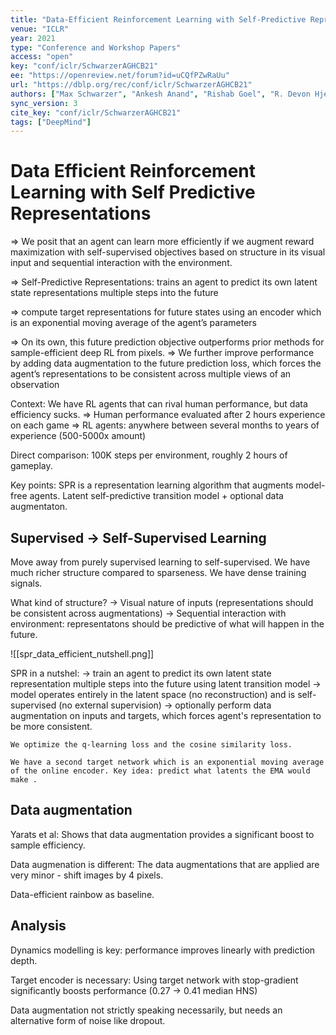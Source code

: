 ```yaml
---
title: "Data-Efficient Reinforcement Learning with Self-Predictive Representations."
venue: "ICLR"
year: 2021
type: "Conference and Workshop Papers"
access: "open"
key: "conf/iclr/SchwarzerAGHCB21"
ee: "https://openreview.net/forum?id=uCQfPZwRaUu"
url: "https://dblp.org/rec/conf/iclr/SchwarzerAGHCB21"
authors: ["Max Schwarzer", "Ankesh Anand", "Rishab Goel", "R. Devon Hjelm", "Aaron C. Courville", "Philip Bachman"]
sync_version: 3
cite_key: "conf/iclr/SchwarzerAGHCB21"
tags: ["DeepMind"]
---
```

# Data Efficient Reinforcement Learning with Self Predictive Representations

=> We posit that an agent can learn more efficiently if we augment reward maximization with self-supervised objectives based on structure in its visual input and sequential interaction with the environment.

=> Self-Predictive Representations: trains an agent to predict its own latent state representations multiple steps into the future

=> compute target representations for future states using an encoder which is an exponential moving average of the agent’s parameters

 =>  On its own, this future prediction objective outperforms prior methods for sample-efficient deep RL from pixels.
 => We further improve performance by adding data augmentation to the future prediction loss, which forces the agent’s representations to be consistent across multiple views of an observation

 Context: We have RL agents that can rival human performance, but data efficiency sucks.
  => Human performance evaluated after 2 hours experience on each game
  => RL agents: anywhere between several months to years of experience (500-5000x amount)


  Direct comparison: 100K steps per environment, roughly 2 hours of gameplay.

  Key points: SPR is a representation learning algorithm that augments model-free agents. Latent self-predictive transition model + optional data augmentaton.

  ## Supervised -> Self-Supervised Learning

  Move away from purely supervised learning to self-supervised. We have much richer structure compared to sparseness. We have dense training signals.

  What kind of structure?
   -> Visual nature of inputs (representations should be consistent across augmentations)
   -> Sequential interaction with environment: representatons should be predictive of what will happen in the future.

   ![[spr_data_efficient_nutshell.png]]

   SPR in a nutshel:
    -> train an agent to predict its own latent state representation multiple steps into the future using latent transition model
	-> model operates entirely in the latent space (no reconstruction) and is self-supervised (no external supervision)
	-> optionally perform data augmentation on inputs and targets, which forces agent's representation to be more consistent.

	We optimize the q-learning loss and the cosine similarity loss.

	We have a second target network which is an exponential moving average of the online encoder. Key idea: predict what latents the EMA would make .

## Data augmentation

Yarats et al: Shows that data augmentation provides a significant boost to sample efficiency.

Data augmenation is different: The data augmentations that are applied are very minor - shift images by 4 pixels.

Data-efficient rainbow as baseline.

## Analysis

Dynamics modelling is key: performance improves linearly with prediction depth.

Target encoder is necessary: Using target network with stop-gradient significantly boosts performance (0.27 -> 0.41 median HNS)

Data augmentation not strictly speaking necessarily, but needs an alternative form of noise like dropout.